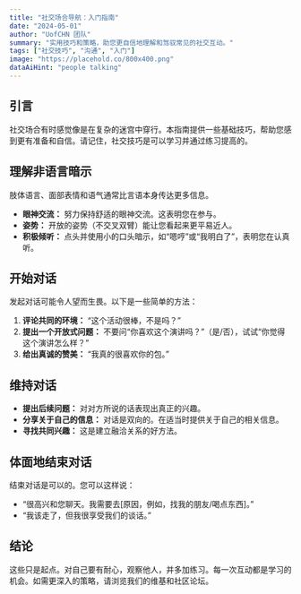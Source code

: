 ```yaml
---
title: "社交场合导航：入门指南"
date: "2024-05-01"
author: "UofCHN 团队"
summary: "实用技巧和策略，助您更自信地理解和驾驭常见的社交互动。"
tags: ["社交技巧", "沟通", "入门"]
image: "https://placehold.co/800x400.png"
dataAiHint: "people talking"
---
```


## 引言

社交场合有时感觉像是在复杂的迷宫中穿行。本指南提供一些基础技巧，帮助您感到更有准备和自信。请记住，社交技巧是可以学习并通过练习提高的。

## 理解非语言暗示

肢体语言、面部表情和语气通常比言语本身传达更多信息。
- **眼神交流：** 努力保持舒适的眼神交流。这表明您在参与。
- **姿势：** 开放的姿势（不交叉双臂）能让您看起来更平易近人。
- **积极倾听：** 点头并使用小的口头暗示，如“嗯哼”或“我明白了”，表明您在认真听。

## 开始对话

发起对话可能令人望而生畏。以下是一些简单的方法：
1.  **评论共同的环境：** “这个活动很棒，不是吗？”
2.  **提出一个开放式问题：** 不要问“你喜欢这个演讲吗？”（是/否），试试“你觉得这个演讲怎么样？”
3.  **给出真诚的赞美：** “我真的很喜欢你的包。”

## 维持对话

- **提出后续问题：** 对对方所说的话表现出真正的兴趣。
- **分享关于自己的信息：** 对话是双向的。在适当时提供关于自己的相关信息。
- **寻找共同兴趣：** 这是建立融洽关系的好方法。

## 体面地结束对话

结束对话是可以的。您可以这样说：
- “很高兴和您聊天。我需要去[原因，例如，找我的朋友/喝点东西]。”
- “我该走了，但我很享受我们的谈话。”

## 结论

这些只是起点。对自己要有耐心，观察他人，并多加练习。每一次互动都是学习的机会。如需更深入的策略，请浏览我们的维基和社区论坛。
